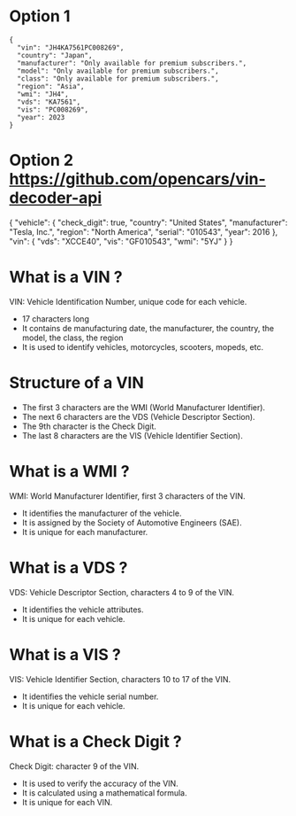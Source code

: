 
# Option 1
```
{
  "vin": "JH4KA7561PC008269",
  "country": "Japan",
  "manufacturer": "Only available for premium subscribers.",
  "model": "Only available for premium subscribers.",
  "class": "Only available for premium subscribers.",
  "region": "Asia",
  "wmi": "JH4",
  "vds": "KA7561",
  "vis": "PC008269",
  "year": 2023
}
```

# Option 2 https://github.com/opencars/vin-decoder-api
{
  "vehicle": {
    "check_digit": true,
    "country": "United States",
    "manufacturer": "Tesla, Inc.",
    "region": "North America",
    "serial": "010543",
    "year": 2016
  },
  "vin": {
    "vds": "XCCE40",
    "vis": "GF010543",
    "wmi": "5YJ"
  }
}





# What is a VIN ?
VIN: Vehicle Identification Number, unique code for each vehicle.
- 17 characters long
- It contains de manufacturing date, the manufacturer, the country, the model, the class, the region
- It is used to identify vehicles, motorcycles, scooters, mopeds, etc.
# Structure of a VIN
- The first 3 characters are the WMI (World Manufacturer Identifier).
- The next 6 characters are the VDS (Vehicle Descriptor Section).
- The 9th character is the Check Digit.
- The last 8 characters are the VIS (Vehicle Identifier Section).
# What is a WMI ?
WMI: World Manufacturer Identifier, first 3 characters of the VIN.
- It identifies the manufacturer of the vehicle.
- It is assigned by the Society of Automotive Engineers (SAE).
- It is unique for each manufacturer.

# What is a VDS ?
VDS: Vehicle Descriptor Section, characters 4 to 9 of the VIN.
- It identifies the vehicle attributes.
- It is unique for each vehicle.

# What is a VIS ?
VIS: Vehicle Identifier Section, characters 10 to 17 of the VIN.
- It identifies the vehicle serial number.
- It is unique for each vehicle.

# What is a Check Digit ?
Check Digit: character 9 of the VIN.
- It is used to verify the accuracy of the VIN.
- It is calculated using a mathematical formula.
- It is unique for each VIN.

